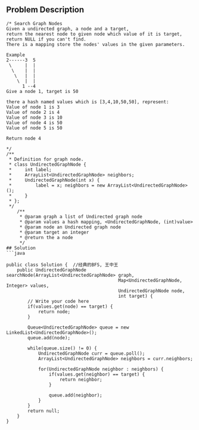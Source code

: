 ## Problem Description
```
/* Search Graph Nodes
Given a undirected graph, a node and a target, 
return the nearest node to given node which value of it is target,
return NULL if you can't find.
There is a mapping store the nodes' values in the given parameters.

Example
2------3  5
 \     |  | 
  \    |  |
   \   |  |
    \  |  |
      1 --4
Give a node 1, target is 50

there a hash named values which is [3,4,10,50,50], represent:
Value of node 1 is 3
Value of node 2 is 4
Value of node 3 is 10
Value of node 4 is 50
Value of node 5 is 50

Return node 4

*/
/**
 * Definition for graph node.
 * class UndirectedGraphNode {
 *     int label;
 *     ArrayList<UndirectedGraphNode> neighbors;
 *     UndirectedGraphNode(int x) { 
 *         label = x; neighbors = new ArrayList<UndirectedGraphNode>(); 
 *     }
 * };
 */
    /**
     * @param graph a list of Undirected graph node
     * @param values a hash mapping, <UndirectedGraphNode, (int)value>
     * @param node an Undirected graph node
     * @param target an integer
     * @return the a node
     */
## Solution
```java

public class Solution {  //经典的BFS, 王中王
    public UndirectedGraphNode searchNode(ArrayList<UndirectedGraphNode> graph,
                                          Map<UndirectedGraphNode, Integer> values,
                                          UndirectedGraphNode node,
                                          int target) {
        // Write your code here
        if(values.get(node) == target) {
            return node;
        } 
        
        Queue<UndirectedGraphNode> queue = new LinkedList<UndirectedGraphNode>();
        queue.add(node);
        
        while(queue.size() != 0) {
            UndirectedGraphNode curr = queue.poll();
            ArrayList<UndirectedGraphNode> neighbors = curr.neighbors;
            
            for(UndirectedGraphNode neighbor : neighbors) {
                if(values.get(neighbor) == target) {
                    return neighbor;
                }
                
                queue.add(neighbor);
            }
        }
        return null;
    }
}